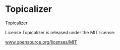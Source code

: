Topicalizer
===========

Topicalizer


License
Topicalizer is released under the MIT license:

www.opensource.org/licenses/MIT